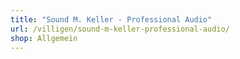 ```yaml
---
title: "Sound M. Keller - Professional Audio"
url: /villigen/sound-m-keller-professional-audio/
shop: Allgemein
---
```

